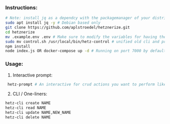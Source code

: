 ### Instructions:
```bash
# Note: install jq as a dependcy with the packagemanager of your distribution
sudo apt install jq -y # Debian based only
git clone https://github.com/aplstroedel/hetznerize.git
cd hetznerize
mv .example.env .env # Make sure to modify the variables for having the correct values
sudo mv control.sh /usr/local/bin/hetz-control # unified old cli and prompt
npm install
node index.js OR docker-compose up -d # Running on port 7000 by default 
```

### Usage:
1. Interactive prompt:
```bash
 hetz-prompt # An interactive for crud actions you want to perform like in the examples below
```

2. CLI / One-liners:
```bash
hetz-cli create NAME
hetz-cli read NAME
hetz-cli update NAME,NEW_NAME
hetz-cli delete NAME
```
